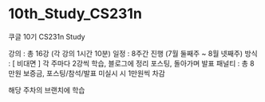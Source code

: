 # 10th_Study_CS231n

쿠글 10기 CS231n Study

강의 : 총 16강 (각 강의 1시간 10분)
일정 : 8주간 진행 (7월 둘째주 ~ 8월 넷째주)
방식 : [ 비대면 ] 각 주마다 2강씩 학습, 블로그에 정리 포스팅, 돌아가며 발표
패널티 : 총 8만원 보증금, 포스팅/참석/발표 미실시 시 1만원씩 차감

해당 주차의 브랜치에 학습
